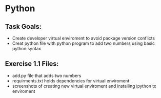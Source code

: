 # Python

## Task Goals:

- Create developer virtual enviroment to avoid package version conflicts
- Creat python file with python program to add two numbers using basic python syntax

## Exercise 1.1 Files:

- add.py file that adds two numbers
- requirments.txt holds dependencies for virtual enviroment
- screenshots of creating new virtual enviroment and installing ipython to enviroment
